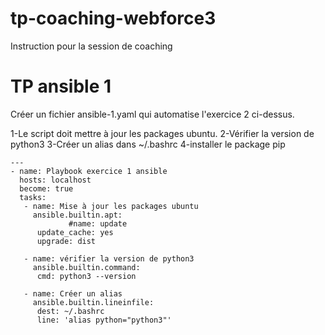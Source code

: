 # tp-coaching-webforce3
Instruction pour la session de coaching
# TP ansible 1
Créer un fichier ansible-1.yaml qui automatise l'exercice 2 ci-dessus.

1-Le script doit mettre à jour les packages ubuntu.
2-Vérifier la version de python3
3-Créer un alias dans ~/.bashrc
4-installer le package pip
```
---
- name: Playbook exercice 1 ansible
  hosts: localhost
  become: true
  tasks:
   - name: Mise à jour les packages ubuntu
     ansible.builtin.apt:
             #name: update
      update_cache: yes
      upgrade: dist

   - name: vérifier la version de python3
     ansible.builtin.command:
      cmd: python3 --version

   - name: Créer un alias
     ansible.builtin.lineinfile:
      dest: ~/.bashrc
      line: 'alias python="python3"'
```
